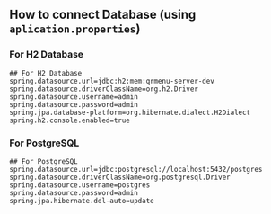 ## How to connect Database (using `aplication.properties`)

### For H2 Database

```properties
## For H2 Database
spring.datasource.url=jdbc:h2:mem:qrmenu-server-dev
spring.datasource.driverClassName=org.h2.Driver
spring.datasource.username=admin
spring.datasource.password=admin
spring.jpa.database-platform=org.hibernate.dialect.H2Dialect
spring.h2.console.enabled=true
```

### For PostgreSQL

```properties
## For PostgreSQL
spring.datasource.url=jdbc:postgresql://localhost:5432/postgres
spring.datasource.driverClassName=org.postgresql.Driver
spring.datasource.username=postgres
spring.datasource.password=admin
spring.jpa.hibernate.ddl-auto=update
```
